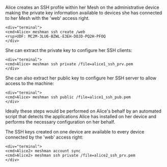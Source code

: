 
Alice creates an SSH profile within her Mesh on the administrative device making the 
private key information available to devices she has connected to her Mesh with the 
'web' access right.


~~~~
<div="terminal">
<cmd>Alice> meshman ssh create /web
<rsp>UDF: MC2M-3LU6-BZWL-E3EH-DOJD-PQ2H-PFOQ
</div>
~~~~

She can extract the private key to configure her SSH clients:


~~~~
<div="terminal">
<cmd>Alice> meshman ssh private /file=alice1_ssh_prv.pem
</div>
~~~~

She can also extract her public key to configure her SSH server to allow access to 
the machine:


~~~~
<div="terminal">
<cmd>Alice> meshman ssh public /file=alice1_ssh_pub.pem
</div>
~~~~

Ideally these steps would be performed on Alice's behalf by an automated script
that detects the applications Alice has installed on her device and performs the
necessary configuration on her behalf. 

The SSH keys created on one device are available to every device connected by the 'web' access 
right:


~~~~
<div="terminal">
<cmd>Alice2> meshman account sync
<cmd>Alice2> meshman ssh private /file=alice2_ssh_prv.pem
</div>
~~~~

